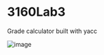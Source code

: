 # 3160Lab3
Grade calculator built with yacc

![image](https://user-images.githubusercontent.com/78714090/112402220-7cd89b80-8ce2-11eb-987a-0ea421191c02.png)
